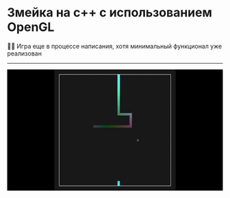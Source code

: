 # Змейка на c++ с использованием OpenGL

📝📌 Игра еще в процессе написания, хотя минимальный функционал уже реализован

---

![Описание изображения](snake.gif)